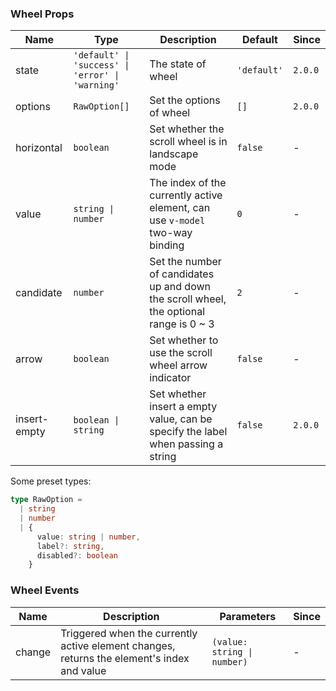 ### Wheel Props

| Name         | Type                                             | Description                                                                            | Default     | Since   |
| ------------ | ------------------------------------------------ | -------------------------------------------------------------------------------------- | ----------- | ------- |
| state        | `'default' \| 'success' \| 'error' \| 'warning'` | The state of wheel                                                                     | `'default'` | `2.0.0` |
| options      | `RawOption[]`                                    | Set the options of wheel                                                               | `[]`        | `2.0.0` |
| horizontal   | `boolean`                                        | Set whether the scroll wheel is in landscape mode                                      | `false`     | -       |
| value        | `string \| number`                               | The index of the currently active element, can use `v-model` two-way binding           | `0`         | -       |
| candidate    | `number`                                         | Set the number of candidates up and down the scroll wheel, the optional range is 0 ~ 3 | `2`         | -       |
| arrow        | `boolean`                                        | Set whether to use the scroll wheel arrow indicator                                    | `false`     | -       |
| insert-empty | `boolean \| string`                              | Set whether insert a empty value, can be specify the label when passing a string       | `false`     | `2.0.0` |

Some preset types:

```ts
type RawOption =
  | string
  | number
  | {
      value: string | number,
      label?: string,
      disabled?: boolean
    }
```

### Wheel Events

| Name   | Description                                                                                | Parameters                  | Since |
| ------ | ------------------------------------------------------------------------------------------ | --------------------------- | ----- |
| change | Triggered when the currently active element changes, returns the element's index and value | `(value: string \| number)` | -     |
